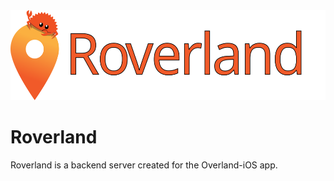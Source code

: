   <img src="/assets/logo.svg" width="100%" height="144">

# Roverland

Roverland is a backend server created for the Overland-iOS app.

